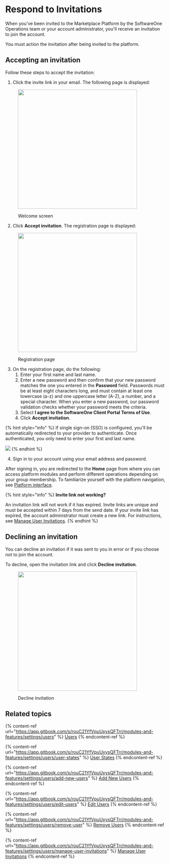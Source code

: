 # Respond to Invitations

When you've been invited to the Marketplace Platform by the SoftwareOne Operations team or your account administrator, you'll receive an invitation to join the account.&#x20;

You must action the invitation after being invited to the platform.

## Accepting an invitation

Follow these steps to accept the invitation:

1. Click the invite link in your email. The following page is displayed:

<figure><img src="../../../.gitbook/assets/image (887).png" alt="" width="375"><figcaption><p>Welcome screen</p></figcaption></figure>

2. Click **Accept invitation**. The registration page is displayed:

<figure><img src="../../../.gitbook/assets/image (888).png" alt="" width="375"><figcaption><p>Registration page</p></figcaption></figure>

3. On the registration page, do the following:
   1. Enter your first name and last name.
   2. Enter a new password and then confirm that your new password matches the one you entered in the **Password** field. Passwords must be at least eight characters long, and must contain at least one lowercase (a-z) and one uppercase letter (A-Z), a number, and a special character. When you enter a new password, our password validation checks whether your password meets the criteria.
   3. Select **I agree to the SoftwareOne Client Portal Terms of Use**.&#x20;
   4. Click **Accept invitation**.

{% hint style="info" %}
If single sign-on (SSO) is configured, you'll be automatically redirected to your provider to authenticate. Once authenticated, you only need to enter your first and last name.&#x20;

![](<../../../.gitbook/assets/image (889).png>)
{% endhint %}

4. Sign in to your account using your email address and password.&#x20;

After signing in, you are redirected to the **Home** page from where you can access platform modules and perform different operations depending on your group membership. To familiarize yourself with the platform navigation, see [Platform interface](../../../marketplace-platform/getting-started/interface/).

{% hint style="info" %}
**Invite link not working?**

An invitation link will not work if it has expired. Invite links are unique and must be accepted within 7 days from the send date. If your invite link has expired, the account administrator must create a new link. For instructions, see [Manage User Invitations](manage-user-invitations.md).
{% endhint %}

## Declining an invitation

You can decline an invitation if it was sent to you in error or if you choose not to join the account.

To decline, open the invitation link and click **Decline invitation**.

<figure><img src="../../../.gitbook/assets/image (890).png" alt="" width="375"><figcaption><p>Decline invitation</p></figcaption></figure>

## Related topics

{% content-ref url="https://app.gitbook.com/s/rouC21YfVpuUxysQFTrr/modules-and-features/settings/users" %}
[Users](https://app.gitbook.com/s/rouC21YfVpuUxysQFTrr/modules-and-features/settings/users)
{% endcontent-ref %}

{% content-ref url="https://app.gitbook.com/s/rouC21YfVpuUxysQFTrr/modules-and-features/settings/users/user-states" %}
[User States](https://app.gitbook.com/s/rouC21YfVpuUxysQFTrr/modules-and-features/settings/users/user-states)
{% endcontent-ref %}

{% content-ref url="https://app.gitbook.com/s/rouC21YfVpuUxysQFTrr/modules-and-features/settings/users/add-new-users" %}
[Add New Users](https://app.gitbook.com/s/rouC21YfVpuUxysQFTrr/modules-and-features/settings/users/add-new-users)
{% endcontent-ref %}

{% content-ref url="https://app.gitbook.com/s/rouC21YfVpuUxysQFTrr/modules-and-features/settings/users/edit-users" %}
[Edit Users](https://app.gitbook.com/s/rouC21YfVpuUxysQFTrr/modules-and-features/settings/users/edit-users)
{% endcontent-ref %}

{% content-ref url="https://app.gitbook.com/s/rouC21YfVpuUxysQFTrr/modules-and-features/settings/users/remove-user" %}
[Remove Users](https://app.gitbook.com/s/rouC21YfVpuUxysQFTrr/modules-and-features/settings/users/remove-user)
{% endcontent-ref %}

{% content-ref url="https://app.gitbook.com/s/rouC21YfVpuUxysQFTrr/modules-and-features/settings/users/manage-user-invitations" %}
[Manage User Invitations](https://app.gitbook.com/s/rouC21YfVpuUxysQFTrr/modules-and-features/settings/users/manage-user-invitations)
{% endcontent-ref %}
